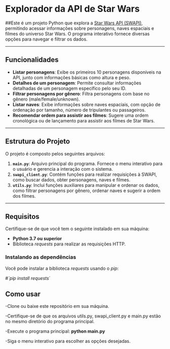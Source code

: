 # Explorador da API de Star Wars

##Este é um projeto Python que explora a [Star Wars API (SWAPI)](https://swapi.dev/), permitindo acessar informações sobre personagens, naves espaciais e filmes do universo Star Wars. O programa interativo fornece diversas opções para navegar e filtrar os dados.

---

## Funcionalidades

- **Listar personagens**: Exibe os primeiros 10 personagens disponíveis na API, junto com informações básicas como altura e peso.
- **Detalhes de um personagem**: Permite consultar informações detalhadas de um personagem específico pelo seu ID.
- **Filtrar personagens por gênero**: Filtra personagens com base no gênero (male/female/unknown).
- **Listar naves**: Exibe informações sobre naves espaciais, com opção de ordenação por tamanho, número de tripulantes ou passageiros.
- **Recomendar ordem para assistir aos filmes**: Sugere uma ordem cronológica ou de lançamento para assistir aos filmes de Star Wars.

---

## Estrutura do Projeto

O projeto é composto pelos seguintes arquivos:

1. **`main.py`**: Arquivo principal do programa. Fornece o menu interativo para o usuário e gerencia a interação com o sistema.
2. **`swapi_client.py`**: Contém funções para realizar requisições à SWAPI, como buscar dados, obter personagens, naves e filmes.
3. **`utils.py`**: Inclui funções auxiliares para manipular e ordenar os dados, como filtrar personagens por gênero, ordenar naves e sugerir a ordem dos filmes.

---

## Requisitos

Certifique-se de que você tem o seguinte instalado em sua máquina:
- **Python 3.7 ou superior**
- Biblioteca *requests* para realizar as requisições HTTP.

### Instalando as dependências
Você pode instalar a biblioteca *requests* usando o *pip*:

#*`pip install requests´*


## Como usar

-Clone ou baixe este repositório em sua máquina.

-Certifique-se de que os arquivos utils.py, swapi_client.py e main.py  estão no mesmo diretório do programa principal.

-Execute o programa principal:
   **python main.py**
   
-Siga o menu interativo para escolher as opções desejadas.




